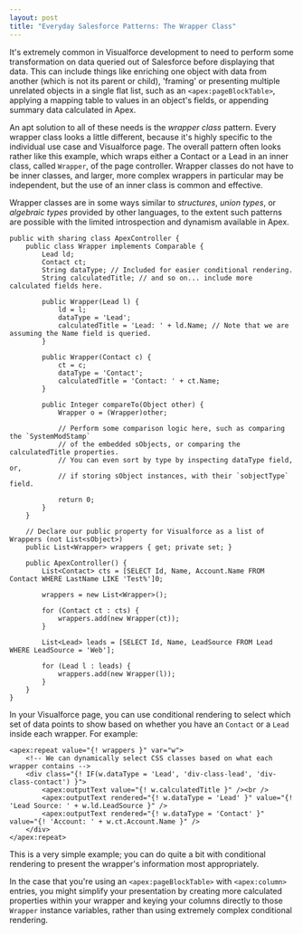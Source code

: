 ```yaml
---
layout: post
title: "Everyday Salesforce Patterns: The Wrapper Class"
---
```


It's extremely common in Visualforce development to need to perform some transformation on data queried out of Salesforce before displaying that data. This can include things like enriching one object with data from another (which is not its parent or child), 'framing' or presenting multiple unrelated objects in a single flat list, such as an `<apex:pageBlockTable>`, applying a mapping table to values in an object's fields, or appending summary data calculated in Apex.

An apt solution to all of these needs is the *wrapper class* pattern. Every wrapper class looks a little different, because it's highly specific to the individual use case and Visualforce page. The overall pattern often looks rather like this example, which wraps either a Contact or a Lead in an inner class, called `Wrapper`, of the page controller. Wrapper classes do not have to be inner classes, and larger, more complex wrappers in particular may be independent, but the use of an inner class is common and effective.

Wrapper classes are in some ways similar to *structures*, *union types*, or *algebraic types* provided by other languages, to the extent such patterns are possible with the limited introspection and dynamism available in Apex.

    public with sharing class ApexController {
        public class Wrapper implements Comparable {
            Lead ld;
            Contact ct;
            String dataType; // Included for easier conditional rendering.
            String calculatedTitle; // and so on... include more calculated fields here.

            public Wrapper(Lead l) {
                ld = l;
                dataType = 'Lead';
                calculatedTitle = 'Lead: ' + ld.Name; // Note that we are assuming the Name field is queried.
            }

            public Wrapper(Contact c) {
                ct = c;
                dataType = 'Contact';
                calculatedTitle = 'Contact: ' + ct.Name;
            }

            public Integer compareTo(Object other) {
                Wrapper o = (Wrapper)other;

                // Perform some comparison logic here, such as comparing the `SystemModStamp`
                // of the embedded sObjects, or comparing the calculatedTitle properties.
                // You can even sort by type by inspecting dataType field, or,
                // if storing sObject instances, with their `sobjectType` field.

                return 0;
            }
        }

        // Declare our public property for Visualforce as a list of Wrappers (not List<sObject>)
        public List<Wrapper> wrappers { get; private set; }

        public ApexController() {
            List<Contact> cts = [SELECT Id, Name, Account.Name FROM Contact WHERE LastName LIKE 'Test%']0;

            wrappers = new List<Wrapper>();

            for (Contact ct : cts) {
                wrappers.add(new Wrapper(ct));
            }

            List<Lead> leads = [SELECT Id, Name, LeadSource FROM Lead WHERE LeadSource = 'Web'];

            for (Lead l : leads) {
                wrappers.add(new Wrapper(l));
            }
        }
    }

In your Visualforce page, you can use conditional rendering to select which set of data points to show based on whether you have an `Contact` or a `Lead` inside each wrapper. For example:

    <apex:repeat value="{! wrappers }" var="w">
        <!-- We can dynamically select CSS classes based on what each wrapper contains -->
        <div class="{! IF(w.dataType = 'Lead', 'div-class-lead', 'div-class-contact') }">
            <apex:outputText value="{! w.calculatedTitle }" /><br />
            <apex:outputText rendered="{! w.dataType = 'Lead' }" value="{! 'Lead Source: ' + w.ld.LeadSource }" />
            <apex:outputText rendered="{! w.dataType = 'Contact' }" value="{! 'Account: ' + w.ct.Account.Name }" />
        </div>
    </apex:repeat>

This is a very simple example; you can do quite a bit with conditional rendering to present the wrapper's information most appropriately.

In the case that you're using an `<apex:pageBlockTable>` with `<apex:column>` entries, you might simplify your presentation by creating more calculated properties within your wrapper and keying your columns directly to those `Wrapper` instance variables, rather than using extremely complex conditional rendering.

